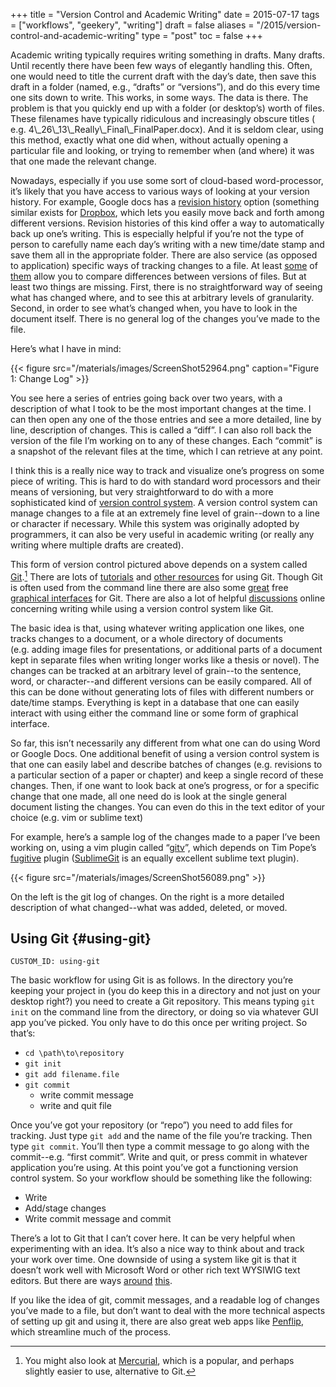+++
title = "Version Control and Academic Writing"
date = 2015-07-17
tags = ["workflows", "geekery", "writing"]
draft = false
aliases = "/2015/version-control-and-academic-writing"
type = "post"
toc = false
+++

Academic writing typically requires writing something in drafts. Many drafts.
Until recently there have been few ways of elegantly handling this. Often, one
would need to title the current draft with the day&rsquo;s date, then save this
draft in a folder (named, e.g., &ldquo;drafts&rdquo; or &ldquo;versions&rdquo;), and do this every
time one sits down to write. This works, in some ways. The data is there. The
problem is that you quickly end up with a folder (or desktop&rsquo;s) worth of
files. These filenames have typically ridiculous and increasingly obscure
titles ( e.g. 4\\\_26\\\_13\\\_Really\\\_Final\\\_FinalPaper.docx). And it is seldom clear,
using this method, exactly what one did when, without actually opening a
particular file and looking, or trying to remember when (and where) it was
that one made the relevant change.

Nowadays, especially if you use some sort of cloud-based word-processor, it&rsquo;s
likely that you have access to various ways of looking at your version
history. For example, Google docs has a
[revision history](https://support.google.com/docs/answer/190843?hl=en)
option (something similar exists for
[Dropbox](http://www.macinstruct.com/node/516), which lets you easily move
back and forth among different versions. Revision histories of this kind offer
a way to automatically back up one&rsquo;s writing. This is especially helpful if
you&rsquo;re not the type of person to carefully name each day&rsquo;s writing with a new
time/date stamp and save them all in the appropriate folder. There are also
service (as opposed to application) specific ways of tracking changes to a
file. At least [some](http://versionrocket.com) of
[them](http://versionrocket.com) allow you to compare differences between
versions of files. But at least two things are missing. First, there is no
straightforward way of seeing what has changed where, and to see this at
arbitrary levels of granularity. Second, in order to see what&rsquo;s changed when,
you have to look in the document itself. There is no general log of the
changes you&rsquo;ve made to the file.

Here&rsquo;s what I have in mind:

{{< figure src="/materials/images/ScreenShot52964.png" caption="Figure 1: Change Log" >}}

You see here a series of entries going back over two years, with a description
of what I took to be the most important changes at the time. I can then open
any one of the those entries and see a more detailed, line by line,
description of changes. This is called a &ldquo;diff&rdquo;. I can also roll back the
version of the file I&rsquo;m working on to any of these changes. Each &ldquo;commit&rdquo; is a
snapshot of the relevant files at the time, which I can retrieve at any point.

I think this is a really nice way to track and visualize one&rsquo;s progress on
some piece of writing. This is hard to do with standard word processors and
their means of versioning, but very straightforward to do with a more
sophisticated kind of [version control system](https://en.wikipedia.org/wiki/Revision%5Fcontrol). A version control system can
manage changes to a file at an extremely fine level of grain--down to a line
or character if necessary. While this system was originally adopted by
programmers, it can also be very useful in academic writing (or really any
writing where multiple drafts are created).

This form of version control pictured above depends on a system called
[Git](https://git-scm.com).[^fn:1] There are lots of [tutorials](http://rogerdudler.github.io/git-guide/) and [other resources](https://www.atlassian.com/git/) for using Git.
Though Git is often used from the command line there are also some [great](http://gitup.co) free
[graphical interfaces](https://www.sourcetreeapp.com) for Git. There are also a lot of helpful [discussions](http://writers.stackexchange.com/questions/10440/what-is-the-purpose-of-version-control/10443#10443)
online concerning writing while using a version control system like Git.

The basic idea is that, using whatever writing application one likes,
one tracks changes to a document, or a whole directory of documents
(e.g. adding image files for presentations, or additional parts of a
document kept in separate files when writing longer works like a thesis
or novel). The changes can be tracked at an arbitrary level of grain--to
the sentence, word, or character--and different versions can be easily
compared. All of this can be done without generating lots of files with
different numbers or date/time stamps. Everything is kept in a database
that one can easily interact with using either the command line or some
form of graphical interface.

So far, this isn&rsquo;t necessarily any different from what one can do using
Word or Google Docs. One additional benefit of using a version control
system is that one can easily label and describe batches of changes
(e.g. revisions to a particular section of a paper or chapter) and keep
a single record of these changes. Then, if one want to look back at
one&rsquo;s progress, or for a specific change that one made, all one need do
is look at the single general document listing the changes. You can even
do this in the text editor of your choice (e.g. vim or sublime text)

For example, here&rsquo;s a sample log of the changes made to a paper I&rsquo;ve been
working on, using a vim plugin called &ldquo;[gitv](https://github.com/gregsexton/gitv)&rdquo;, which depends on Tim Pope&rsquo;s
[fugitive](https://github.com/tpope/vim-fugitive) plugin ([SublimeGit](https://sublimegit.net) is an equally excellent sublime text plugin).

{{< figure src="/materials/images/ScreenShot56089.png" >}}

On the left is the git log of changes. On the right is a more detailed
description of what changed--what was added, deleted, or moved.


## Using Git {#using-git}

    CUSTOM_ID: using-git

The basic workflow for using Git is as follows. In the directory you&rsquo;re
keeping your project in (you do keep this in a directory and not just on
your desktop right?) you need to create a Git repository. This means
typing `git init` on the command line from the directory, or doing so
via whatever GUI app you&rsquo;ve picked. You only have to do this once per
writing project. So that&rsquo;s:

-   `cd \path\to\repository`
-   `git init`
-   `git add filename.file`
-   `git commit`
    -   write commit message
    -   write and quit file

Once you&rsquo;ve got your repository (or &ldquo;repo&rdquo;) you need to add files for
tracking. Just type `git add` and the name of the file you&rsquo;re tracking.
Then type `git commit`. You&rsquo;ll then type a commit message to go along
with the commit--e.g. &ldquo;first commit&rdquo;. Write and quit, or press commit in
whatever application you&rsquo;re using. At this point you&rsquo;ve got a
functioning version control system. So your workflow should be something
like the following:

-   Write
-   Add/stage changes
-   Write commit message and commit

There&rsquo;s a lot to Git that I can&rsquo;t cover here. It can be very helpful when
experimenting with an idea. It&rsquo;s also a nice way to think about and track your
work over time. One downside of using a system like git is that it doesn&rsquo;t
work well with Microsoft Word or other rich text WYSIWIG text editors. But
there are ways [around](http://blog.martinfenner.org/2014/08/25/using-microsoft-word-with-git/) [this](https://www.martineve.com/2013/08/18/using-git-in-my-writing-workflow/).

If you like the idea of git, commit messages, and a readable log of changes
you&rsquo;ve made to a file, but don&rsquo;t want to deal with the more technical aspects
of setting up git and using it, there are also great web apps like [Penflip](https://www.penflip.com),
which streamline much of the process.

[^fn:1]: You might also look at [Mercurial](https://mercurial.selenic.com), which is a popular, and perhaps slightly easier to use, alternative to Git.
